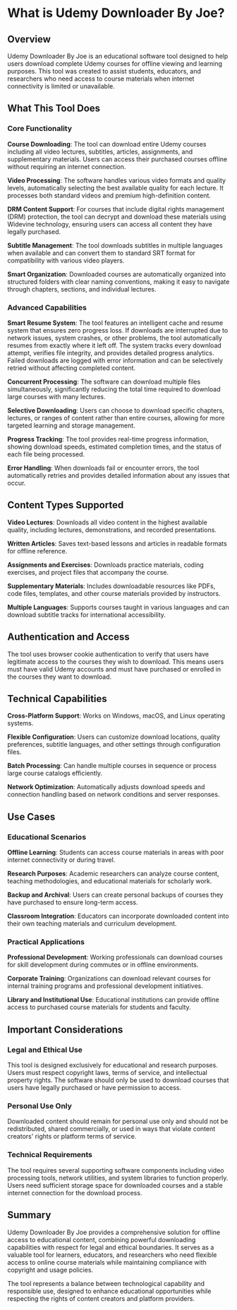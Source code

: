 # What is Udemy Downloader By Joe?

## Overview

Udemy Downloader By Joe is an educational software tool designed to help users download complete Udemy courses for offline viewing and learning purposes. This tool was created to assist students, educators, and researchers who need access to course materials when internet connectivity is limited or unavailable.

## What This Tool Does

### Core Functionality

**Course Downloading**: The tool can download entire Udemy courses including all video lectures, subtitles, articles, assignments, and supplementary materials. Users can access their purchased courses offline without requiring an internet connection.

**Video Processing**: The software handles various video formats and quality levels, automatically selecting the best available quality for each lecture. It processes both standard videos and premium high-definition content.

**DRM Content Support**: For courses that include digital rights management (DRM) protection, the tool can decrypt and download these materials using Widevine technology, ensuring users can access all content they have legally purchased.

**Subtitle Management**: The tool downloads subtitles in multiple languages when available and can convert them to standard SRT format for compatibility with various video players.

**Smart Organization**: Downloaded courses are automatically organized into structured folders with clear naming conventions, making it easy to navigate through chapters, sections, and individual lectures.

### Advanced Capabilities

**Smart Resume System**: The tool features an intelligent cache and resume system that ensures zero progress loss. If downloads are interrupted due to network issues, system crashes, or other problems, the tool automatically resumes from exactly where it left off. The system tracks every download attempt, verifies file integrity, and provides detailed progress analytics. Failed downloads are logged with error information and can be selectively retried without affecting completed content.

**Concurrent Processing**: The software can download multiple files simultaneously, significantly reducing the total time required to download large courses with many lectures.

**Selective Downloading**: Users can choose to download specific chapters, lectures, or ranges of content rather than entire courses, allowing for more targeted learning and storage management.

**Progress Tracking**: The tool provides real-time progress information, showing download speeds, estimated completion times, and the status of each file being processed.

**Error Handling**: When downloads fail or encounter errors, the tool automatically retries and provides detailed information about any issues that occur.

## Content Types Supported

**Video Lectures**: Downloads all video content in the highest available quality, including lectures, demonstrations, and recorded presentations.

**Written Articles**: Saves text-based lessons and articles in readable formats for offline reference.

**Assignments and Exercises**: Downloads practice materials, coding exercises, and project files that accompany the course.

**Supplementary Materials**: Includes downloadable resources like PDFs, code files, templates, and other course materials provided by instructors.

**Multiple Languages**: Supports courses taught in various languages and can download subtitle tracks for international accessibility.

## Authentication and Access

The tool uses browser cookie authentication to verify that users have legitimate access to the courses they wish to download. This means users must have valid Udemy accounts and must have purchased or enrolled in the courses they want to download.

## Technical Capabilities

**Cross-Platform Support**: Works on Windows, macOS, and Linux operating systems.

**Flexible Configuration**: Users can customize download locations, quality preferences, subtitle languages, and other settings through configuration files.

**Batch Processing**: Can handle multiple courses in sequence or process large course catalogs efficiently.

**Network Optimization**: Automatically adjusts download speeds and connection handling based on network conditions and server responses.

## Use Cases

### Educational Scenarios

**Offline Learning**: Students can access course materials in areas with poor internet connectivity or during travel.

**Research Purposes**: Academic researchers can analyze course content, teaching methodologies, and educational materials for scholarly work.

**Backup and Archival**: Users can create personal backups of courses they have purchased to ensure long-term access.

**Classroom Integration**: Educators can incorporate downloaded content into their own teaching materials and curriculum development.

### Practical Applications

**Professional Development**: Working professionals can download courses for skill development during commutes or in offline environments.

**Corporate Training**: Organizations can download relevant courses for internal training programs and professional development initiatives.

**Library and Institutional Use**: Educational institutions can provide offline access to purchased course materials for students and faculty.

## Important Considerations

### Legal and Ethical Use

This tool is designed exclusively for educational and research purposes. Users must respect copyright laws, terms of service, and intellectual property rights. The software should only be used to download courses that users have legally purchased or have permission to access.

### Personal Use Only

Downloaded content should remain for personal use only and should not be redistributed, shared commercially, or used in ways that violate content creators' rights or platform terms of service.

### Technical Requirements

The tool requires several supporting software components including video processing tools, network utilities, and system libraries to function properly. Users need sufficient storage space for downloaded courses and a stable internet connection for the download process.

## Summary

Udemy Downloader By Joe provides a comprehensive solution for offline access to educational content, combining powerful downloading capabilities with respect for legal and ethical boundaries. It serves as a valuable tool for learners, educators, and researchers who need flexible access to online course materials while maintaining compliance with copyright and usage policies.

The tool represents a balance between technological capability and responsible use, designed to enhance educational opportunities while respecting the rights of content creators and platform providers. 